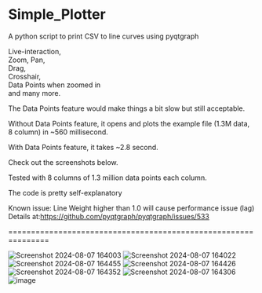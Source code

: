 # Simple_Plotter
A python script to print CSV to line curves using pyqtgraph

Live-interaction, <br />
Zoom, Pan, <br />
Drag, <br />
Crosshair, <br />
Data Points when zoomed in <br />
and many more. <br />

The Data Points feature would make things a bit slow but still acceptable. <br />

Without Data Points feature, it opens and plots the example file (1.3M data, 8 column) in ~560 millisecond.  <br />

With Data Points feature, it takes ~2.8 second. <br />

Check out the screenshots below.

Tested with 8 columns of 1.3 million data points each column.

The code is pretty self-explanatory 

Known issue: Line Weight higher than 1.0 will cause performance issue (lag)
Details at:https://github.com/pyqtgraph/pyqtgraph/issues/533

===============================================================

![Screenshot 2024-08-07 164003](https://github.com/user-attachments/assets/49a9bdb0-4678-49f3-984a-8989f11b8378)
![Screenshot 2024-08-07 164022](https://github.com/user-attachments/assets/fad04b57-6d21-41b7-a2a7-c9eb510c42fc)
![Screenshot 2024-08-07 164455](https://github.com/user-attachments/assets/848836ea-614a-47d4-ab3a-d87067f84497)
![Screenshot 2024-08-07 164426](https://github.com/user-attachments/assets/18eba1fe-d58d-4473-bf89-c903bc784e29)
![Screenshot 2024-08-07 164352](https://github.com/user-attachments/assets/f609a7a7-cb97-4c7e-81c2-363ede81dc3c)
![Screenshot 2024-08-07 164306](https://github.com/user-attachments/assets/55b1b3bf-1b3c-40cf-abcc-35da9071269c)
![image](https://github.com/user-attachments/assets/442f0952-0562-40d1-9ef3-468d41bc9d6a)
